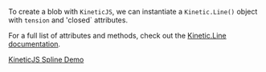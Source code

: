 
To create a blob with `KineticJS`, we can instantiate a `Kinetic.Line()` object with `tension` and 'closed` attributes.

For a full list of attributes and methods, check out the [Kinetic.Line documentation](http://lavrton.github.io/KineticJS/api/Kinetic.Line.html).

<a class="jsbin-embed" href="http://jsbin.com/xuqabi/1/embed?js,output">KineticJS Spline Demo</a><script src="http://static.jsbin.com/js/embed.js"></script>